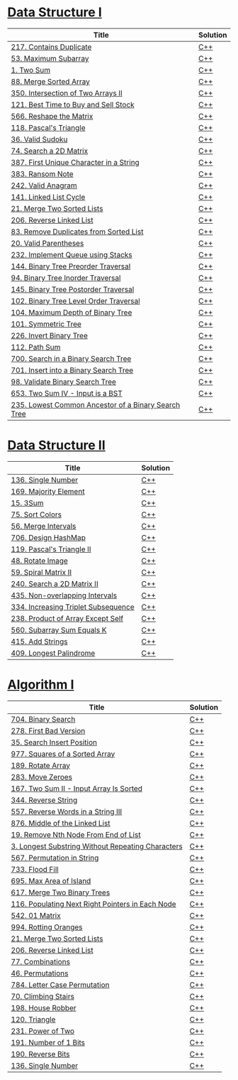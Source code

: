 # [Data Structure I](https://leetcode.com/study-plan/data-structure/)

| Title                                                                                                                                | Solution                                                                |
| ------------------------------------------------------------------------------------------------------------------------------------ | ----------------------------------------------------------------------- |
| [217. Contains Duplicate](https://leetcode.com/problems/contains-duplicate/)                                                         | [C++](./DataStructureI/217.ContainsDuplicate.cpp)                       |
| [53. Maximum Subarray](https://leetcode.com/problems/maximum-subarray/)                                                              | [C++](./DataStructureI/53.MaximumSubarray.cpp)                          |
| [1. Two Sum](https://leetcode.com/problems/two-sum/)                                                                                 | [C++](./DataStructureI/1.TwoSum.cpp)                                    |
| [88. Merge Sorted Array](https://leetcode.com/problems/merge-sorted-array/)                                                          | [C++](./DataStructureI/88.MergeSortedArray.cpp)                         |
| [350. Intersection of Two Arrays II](https://leetcode.com/problems/intersection-of-two-arrays-ii/)                                   | [C++](./DataStructureI/350.IntersectionfTwoArraysII.cpp)                |
| [121. Best Time to Buy and Sell Stock](https://leetcode.com/problems/best-time-to-buy-and-sell-stock/)                               | [C++](./DataStructureI/121.BestTimetoBuyandSellStock.cpp)               |
| [566. Reshape the Matrix](https://leetcode.com/problems/reshape-the-matrix/)                                                         | [C++](./DataStructureI/566.ReshapetheMatrix.cpp)                        |
| [118. Pascal's Triangle](https://leetcode.com/problems/pascals-triangle/)                                                            | [C++](./DataStructureI/118.Pascal'sTriangle.cpp)                        |
| [36. Valid Sudoku](https://leetcode.com/problems/valid-sudoku/)                                                                      | [C++](./DataStructureI/36.ValidSudoku.cpp)                              |
| [74. Search a 2D Matrix](https://leetcode.com/problems/search-a-2d-matrix/)                                                          | [C++](./DataStructureI/74.Searcha2DMatrix.cpp)                          |
| [387. First Unique Character in a String](https://leetcode.com/problems/first-unique-character-in-a-string/)                         | [C++](./DataStructureI/387.FirstUniqueCharacterinaString.cpp)           |
| [383. Ransom Note](https://leetcode.com/problems/ransom-note/)                                                                       | [C++](./DataStructureI/383.RansomNote.cpp)                              |
| [242. Valid Anagram](https://leetcode.com/problems/valid-anagram/)                                                                   | [C++](./DataStructureI/242.ValidAnagram.cpp)                            |
| [141. Linked List Cycle](https://leetcode.com/problems/linked-list-cycle/)                                                           | [C++](./DataStructureI/141.LinkedListCycle.cpp)                         |
| [21. Merge Two Sorted Lists](https://leetcode.com/problems/merge-two-sorted-lists/)                                                  | [C++](./DataStructureI/21.MergeTwoSortedLists.cpp)                      |
| [206. Reverse Linked List](https://leetcode.com/problems/reverse-linked-list/)                                                       | [C++](./DataStructureI/206.ReverseLinkedList.cpp)                       |
| [83. Remove Duplicates from Sorted List](https://leetcode.com/problems/remove-duplicates-from-sorted-list/)                          | [C++](./DataStructureI/83.RemoveDuplicatesfromSortedList.cpp)           |
| [20. Valid Parentheses](https://leetcode.com/problems/valid-parentheses/)                                                            | [C++](./DataStructureI/20.ValidParentheses.cpp)                         |
| [232. Implement Queue using Stacks](https://leetcode.com/problems/implement-queue-using-stacks/)                                     | [C++](./DataStructureI/232.ImplementQueueusingStacks.cpp)               |
| [144. Binary Tree Preorder Traversal](https://leetcode.com/problems/binary-tree-preorder-traversal/)                                 | [C++](./DataStructureI/144.BinaryTreePreorderTraversal.cpp)             |
| [94. Binary Tree Inorder Traversal](https://leetcode.com/problems/binary-tree-inorder-traversal/)                                    | [C++](./DataStructureI/94.BinaryTreeInorderTraversal.cpp)               |
| [145. Binary Tree Postorder Traversal](https://leetcode.com/problems/binary-tree-postorder-traversal/)                               | [C++](./DataStructureI/144.BinaryTreePreorderTraversal.cpp)             |
| [102. Binary Tree Level Order Traversal](https://leetcode.com/problems/binary-tree-level-order-traversal/)                           | [C++](./DataStructureI/102.BinaryTreeLevelOrderTraversal.cpp)           |
| [104. Maximum Depth of Binary Tree](https://leetcode.com/problems/maximum-depth-of-binary-tree/)                                     | [C++](./DataStructureI/104.MaximumDepthofBinaryTree.cpp)                |
| [101. Symmetric Tree](https://leetcode.com/problems/symmetric-tree/)                                                                 | [C++](./DataStructureI/101.SymmetricTree.cpp)                           |
| [226. Invert Binary Tree](https://leetcode.com/problems/invert-binary-tree/)                                                         | [C++](./DataStructureI/226.InvertBinaryTree.cpp)                        |
| [112. Path Sum](https://leetcode.com/problems/path-sum/)                                                                             | [C++](./DataStructureI/112.PathSum.cpp)                                 |
| [700. Search in a Binary Search Tree](https://leetcode.com/problems/search-in-a-binary-search-tree/)                                 | [C++](./DataStructureI/700.SearchinaBinarySearchTree.cpp)               |
| [701. Insert into a Binary Search Tree](https://leetcode.com/problems/insert-into-a-binary-search-tree/)                             | [C++](./DataStructureI/701.InsertintoaBinarySearchTree.cpp)             |
| [98. Validate Binary Search Tree](https://leetcode.com/problems/validate-binary-search-tree/)                                        | [C++](./DataStructureI/98.ValidateBinarySearchTree.cpp)                 |
| [653. Two Sum IV - Input is a BST](https://leetcode.com/problems/two-sum-iv-input-is-a-bst/)                                         | [C++](./DataStructureI/653.TwoSumIV-InputisaBST.cpp)                    |
| [235. Lowest Common Ancestor of a Binary Search Tree](https://leetcode.com/problems/lowest-common-ancestor-of-a-binary-search-tree/) | [C++](./DataStructureI/235.LowestCommonAncestorofaBinarySearchTree.cpp) |

# [Data Structure II](https://leetcode.com/study-plan/data-structure/)

| Title                                                                                                                                        | Solution                                                      |
| -------------------------------------------------------------------------------------------------------------------------------------------- | ------------------------------------------------------------- |
| [136. Single Number](https://leetcode.com/problems/single-number/)                                                                           | [C++](./DataStructureII/136.SingleNumber.cpp)                 |
| [169. Majority Element](https://leetcode.com/problems/majority-element/)                                                                     | [C++](./DataStructureII/169.MajorityElement.cpp)              |
| [15. 3Sum](https://leetcode.com/problems/3sum/)                                                                                              | [C++](./DataStructureII/15.3Sum.cpp)                          |
| [75. Sort Colors](https://leetcode.com/problems/sort-colors/)                                                                                | [C++](./DataStructureII/75.SortColors.cpp)                    |
| [56. Merge Intervals](https://leetcode.com/problems/merge-intervals/)                                                                        | [C++](./DataStructureII/56.MergeIntervals.cpp)                |
| [706. Design HashMap](https://leetcode.com/problems/design-hashmap/)                                                                         | [C++](./DataStructureII/706.DesignHashMap.cpp)                |
| [119. Pascal's Triangle II](https://leetcode.com/problems/pascals-triangle-ii)                                                               | [C++](./DataStructureII/119.Pascal'sTriangleII.cpp)           |
| [48. Rotate Image](https://leetcode.com/problems/rotate-image)                                                                               | [C++](./DataStructureII/48.RotateImage.cpp)                   |
| [59. Spiral Matrix II](https://leetcode.com/problems/spiral-matrix-ii/?envType=study-plan&id=data-structure-ii)                              | [C++](./DataStructureII/59.SpiralMatrixII.cpp)                |
| [240. Search a 2D Matrix II](https://leetcode.com/problems/search-a-2d-matrix-ii/?envType=study-plan&id=data-structure-ii)                   | [C++](./DataStructureII/240.Searcha2DMatrixII.cpp)            |
| [435. Non-overlapping Intervals](https://leetcode.com/problems/non-overlapping-intervals/?envType=study-plan&id=data-structure-ii)           | [C++](./DataStructureII/435.Non-overlappingIntervals.cpp)     |
| [334. Increasing Triplet Subsequence](https://leetcode.com/problems/increasing-triplet-subsequence/?envType=study-plan&id=data-structure-ii) | [C++](./DataStructureII/334.IncreasingTripletSubsequence.cpp) |
| [238. Product of Array Except Self](https://leetcode.com/problems/product-of-array-except-self/?envType=study-plan&id=data-structure-ii)     | [C++](./DataStructureII/238.ProductofArrayExceptSelf.cpp)     |
| [560. Subarray Sum Equals K](https://leetcode.com/problems/subarray-sum-equals-k/?envType=study-plan&id=data-structure-ii)                   | [C++](./DataStructureII/560.SubarraySumEqualsK.cpp)           |
| [415. Add Strings](https://leetcode.com/problems/add-strings/?envType=study-plan&id=data-structure-ii)                                       | [C++](./DataStructureII/415.AddStrings.cpp)                   |
| [409. Longest Palindrome](https://leetcode.com/problems/longest-palindrome/?envType=study-plan&id=data-structure-ii)                         | [C++](./DataStructureII/409.LongestPalindrome.cpp)            |

# [Algorithm I](https://leetcode.com/study-plan/algorithm/)

| Title                                                                                                                              | Solution                                                             |
| ---------------------------------------------------------------------------------------------------------------------------------- | -------------------------------------------------------------------- |
| [704. Binary Search](https://leetcode.com/problems/binary-search/)                                                                 | [C++](./AlgorithmI/704.BinarySearch.cpp)                             |
| [278. First Bad Version](https://leetcode.com/problems/first-bad-version/)                                                         | [C++](./AlgorithmI/278.FirstBadVersion.cpp)                          |
| [35. Search Insert Position](https://leetcode.com/problems/search-insert-position/)                                                | [C++](./AlgorithmI/35.SearchInsertPosition.cpp)                      |
| [977. Squares of a Sorted Array](https://leetcode.com/problems/squares-of-a-sorted-array/)                                         | [C++](./AlgorithmI/977.SquaresofaSortedArray.cpp)                    |
| [189. Rotate Array](https://leetcode.com/problems/rotate-array/)                                                                   | [C++](./AlgorithmI/189.RotateArray.cpp)                              |
| [283. Move Zeroes](https://leetcode.com/problems/move-zeroes/)                                                                     | [C++](./AlgorithmI/283.MoveZeroes.cpp)                               |
| [167. Two Sum II - Input Array Is Sorted](https://leetcode.com/problems/two-sum-ii-input-array-is-sorted/)                         | [C++](./AlgorithmI/167.TwoSumII-InputArrayIsSorted.cpp)              |
| [344. Reverse String](https://leetcode.com/problems/reverse-string/)                                                               | [C++](./AlgorithmI/344.ReverseString.cpp)                            |
| [557. Reverse Words in a String III](https://leetcode.com/problems/reverse-words-in-a-string-iii/)                                 | [C++](./AlgorithmI/557.ReverseWordsinaStringIII.cpp)                 |
| [876. Middle of the Linked List](https://leetcode.com/problems/middle-of-the-linked-list/)                                         | [C++](./AlgorithmI/876.MiddleoftheLinkedList.cpp)                    |
| [19. Remove Nth Node From End of List](https://leetcode.com/problems/remove-nth-node-from-end-of-list/)                            | [C++](./AlgorithmI/19.RemoveNthNodeFromEndofList.cpp)                |
| [3. Longest Substring Without Repeating Characters](https://leetcode.com/problems/longest-substring-without-repeating-characters/) | [C++](./AlgorithmI/3.LongestSubstringWithoutRepeatingCharacters.cpp) |
| [567. Permutation in String](https://leetcode.com/problems/permutation-in-string/)                                                 | [C++](./AlgorithmI/567.PermutationinString.cpp)                      |
| [733. Flood Fill](https://leetcode.com/problems/flood-fill/)                                                                       | [C++](./AlgorithmI/733.FloodFill.cpp)                                |
| [695. Max Area of Island](https://leetcode.com/problems/max-area-of-island/)                                                       | [C++](./AlgorithmI/695.MaxAreaofIsland.cpp)                          |
| [617. Merge Two Binary Trees](https://leetcode.com/problems/merge-two-binary-trees/)                                               | [C++](./AlgorithmI/617.MergeTwoBinaryTrees.cpp)                      |
| [116. Populating Next Right Pointers in Each Node](https://leetcode.com/problems/populating-next-right-pointers-in-each-node/)     | [C++](./AlgorithmI/116.PopulatingNextRightPointersinEachNode.cpp)    |
| [542. 01 Matrix](https://leetcode.com/problems/01-matrix/)                                                                         | [C++](./AlgorithmI/542.01Matrix.cpp)                                 |
| [994. Rotting Oranges](https://leetcode.com/problems/rotting-oranges/)                                                             | [C++](./AlgorithmI/994.RottingOranges.cpp)                           |
| [21. Merge Two Sorted Lists](https://leetcode.com/problems/merge-two-sorted-lists/)                                                | [C++](./AlgorithmI/21.MergeTwoSortedLists.cpp)                       |
| [206. Reverse Linked List](https://leetcode.com/problems/reverse-linked-list/)                                                     | [C++](./AlgorithmI/206.ReverseLinkedList.cpp)                        |
| [77. Combinations](https://leetcode.com/problems/combinations/)                                                                    | [C++](./AlgorithmI/77.Combinations.cpp)                              |
| [46. Permutations](https://leetcode.com/problems/permutations/)                                                                    | [C++](./AlgorithmI/46.Permutations.cpp)                              |
| [784. Letter Case Permutation](https://leetcode.com/problems/letter-case-permutation/)                                             | [C++](./AlgorithmI/784.LetterCasePermutation.cpp)                    |
| [70. Climbing Stairs](https://leetcode.com/problems/climbing-stairs/)                                                              | [C++](./AlgorithmI/70.ClimbingStairs.cpp)                            |
| [198. House Robber](https://leetcode.com/problems/house-robber/)                                                                   | [C++](./AlgorithmI/198.HouseRobber.cpp)                              |
| [120. Triangle](https://leetcode.com/problems/triangle/)                                                                           | [C++](./AlgorithmI/120.Triangle.cpp)                                 |
| [231. Power of Two](https://leetcode.com/problems/power-of-two/)                                                                   | [C++](./AlgorithmI/231.PowerofTwo.cpp)                               |
| [191. Number of 1 Bits](https://leetcode.com/problems/number-of-1-bits/)                                                           | [C++](./AlgorithmI/191.Numberof1Bits.cpp)                            |
| [190. Reverse Bits](https://leetcode.com/problems/reverse-bits/)                                                                   | [C++](./AlgorithmI/190.ReverseBits.cpp)                              |
| [136. Single Number](https://leetcode.com/problems/single-number/)                                                                 | [C++](./AlgorithmI/136.SingleNumber.cpp)                             |
